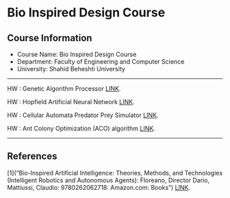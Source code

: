 # Bio Inspired Design Course

##  Course Information
- Course Name: Bio Inspired Design Course  
- Department: Faculty of Engineering and Computer Science  
- University: Shahid Beheshti University  
---

HW : Genetic Algorithm Processor [LINK](https://github.com/matinfirooz/Genetic-Algorithm-Processor.git).

HW : Hopfield Artificial Neural Network [LINK](https://github.com/matinfirooz/Hopfield-Artificial-Neural-Network.git).

HW : Cellular Automata Predator Prey Simulator [LINK](https://github.com/matinfirooz/Cellular-Automata-Predator-Prey-Simulator.git).

HW : Ant Colony Optimization (ACO) algorithm [LINK](https://github.com/matinfirooz/Ant-Colony-Optimization-ACO-Algorithm.git).

---

## References
[1](“Bio-Inspired Artificial Intelligence: Theories, Methods, and Technologies (Intelligent Robotics and Autonomous Agents): Floreano, Director Dario, Mattiussi, Claudio: 9780262062718: Amazon.com: Books”)  [LINK](https://www.amazon.com/Bio-Inspired-Artificial-Intelligence-Technologies-Intelligent/dp/0262062712).
